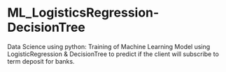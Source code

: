 # ML_LogisticsRegression-DecisionTree
Data Science using python: Training of Machine Learning Model using LogisticRegression &amp; DecisionTree to predict if the client will subscribe to term deposit for banks.
